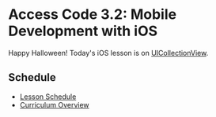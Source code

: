 # Access Code 3.2: Mobile Development with iOS

Happy Halloween! Today's iOS lesson is on [UICollectionView](/lessons/unit3/collectionview).

## Schedule

* [Lesson Schedule](/schedule.md)
* [Curriculum Overview](/curriculum_overview.pdf)

